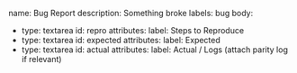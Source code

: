 ﻿name: Bug Report
description: Something broke
labels: bug
body:
  - type: textarea
    id: repro
    attributes:
      label: Steps to Reproduce
  - type: textarea
    id: expected
    attributes:
      label: Expected
  - type: textarea
    id: actual
    attributes:
      label: Actual / Logs (attach parity log if relevant)
